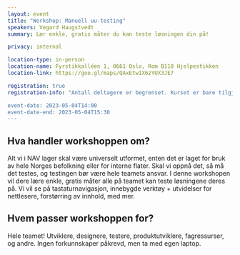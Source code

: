 ```yaml
---
layout: event
title: "Workshop: Manuell uu-testing"
speakers: Vegard Haugstvedt
summary: Lær enkle, gratis måter du kan teste løsningen din på!

privacy: internal

location-type: in-person
location-name: Fyrstikkalléen 1, 0661 Oslo, Rom B118 Hjelpestikken
location-link: https://goo.gl/maps/QAxEtw1X6zYUX3JE7

registration: true
registration-info: "Antall deltagere er begrenset. Kurset er bare tilgjengelig internt i NAV (ansatte og konsulenter).  <a href='https://forms.office.com/e/fwgypzw8B9'>Meld deg på</a>

event-date: 2023-05-04T14:00
event-date-end: 2023-05-04T15:30
---
```

## Hva handler workshoppen om?
Alt vi i NAV lager skal være universelt utformet, enten det er laget for bruk av hele Norges befolkning eller for interne flater. Skal vi oppnå det, så må det testes, og testingen bør være hele teamets ansvar.
I denne workshopen vil dere lære enkle, gratis måter alle på teamet kan teste løsningene deres på. Vi vil se på tastaturnavigasjon, innebygde verktøy + utvidelser for nettlesere, forstørring av innhold, med mer.

## Hvem passer workshoppen for?
Hele teamet! Utviklere, designere, testere, produktutviklere, fagressurser, og andre.
Ingen forkunnskaper påkrevd, men ta med egen laptop.
